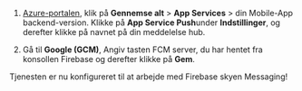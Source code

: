 
1. [Azure-portalen](https://portal.azure.com/), klik på **Gennemse alt** > **App Services** > din Mobile-App backend-version. Klikke på **App Service Push**under **Indstillinger**, og derefter klikke på navnet på din meddelelse hub.

2. Gå til **Google (GCM)**, Angiv tasten FCM server, du har hentet fra konsollen Firebase og derefter klikke på **Gem**.

Tjenesten er nu konfigureret til at arbejde med Firebase skyen Messaging!

<!-- URLs. -->

<!-- images -->
